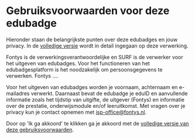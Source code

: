 # Gebruiksvoorwaarden voor deze edubadge

Hieronder staan de belangrijkste punten over deze edubadges en jouw privacy. In de [volledige versie](link) wordt in detail ingegaan op deze verwerking.

Fontys is de verwerkingsverantwoordelijke en SURF is de verwerker voor het uitgeven van edubadges. Voor het functioneren van het edubadgesplatform is het noodzakelijk om persoonsgegevens te verwerken. Fontys ....

Voor het uitgeven van edubadges worden je voornaam, achternaam en e-mailadres verwerkt. Daarnaast bevat de edubadge je eduID en aanvullende informatie zoals het tijdstip van uitgifte, de uitgever (Fontys) en informatie over de prestatie, onderwijsmodule en/of leeruitkomst. Met vragen over je privacy kun je contact opnemen met [isp-office@fontys.nl](mailto:isp-office@fontys.nl).

Door op 'Ik ga akkoord' te klikken ga je akkoord met de [volledige versie van deze gebruiksvoorwaarden](link).
